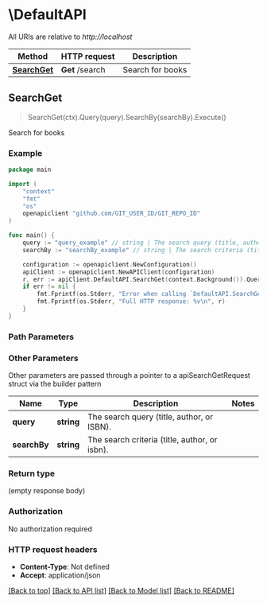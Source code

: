 # \DefaultAPI

All URIs are relative to *http://localhost*

Method | HTTP request | Description
------------- | ------------- | -------------
[**SearchGet**](DefaultAPI.md#SearchGet) | **Get** /search | Search for books



## SearchGet

> SearchGet(ctx).Query(query).SearchBy(searchBy).Execute()

Search for books



### Example

```go
package main

import (
    "context"
    "fmt"
    "os"
    openapiclient "github.com/GIT_USER_ID/GIT_REPO_ID"
)

func main() {
    query := "query_example" // string | The search query (title, author, or ISBN).
    searchBy := "searchBy_example" // string | The search criteria (title, author, or isbn).

    configuration := openapiclient.NewConfiguration()
    apiClient := openapiclient.NewAPIClient(configuration)
    r, err := apiClient.DefaultAPI.SearchGet(context.Background()).Query(query).SearchBy(searchBy).Execute()
    if err != nil {
        fmt.Fprintf(os.Stderr, "Error when calling `DefaultAPI.SearchGet``: %v\n", err)
        fmt.Fprintf(os.Stderr, "Full HTTP response: %v\n", r)
    }
}
```

### Path Parameters



### Other Parameters

Other parameters are passed through a pointer to a apiSearchGetRequest struct via the builder pattern


Name | Type | Description  | Notes
------------- | ------------- | ------------- | -------------
 **query** | **string** | The search query (title, author, or ISBN). | 
 **searchBy** | **string** | The search criteria (title, author, or isbn). | 

### Return type

 (empty response body)

### Authorization

No authorization required

### HTTP request headers

- **Content-Type**: Not defined
- **Accept**: application/json

[[Back to top]](#) [[Back to API list]](../README.md#documentation-for-api-endpoints)
[[Back to Model list]](../README.md#documentation-for-models)
[[Back to README]](../README.md)

